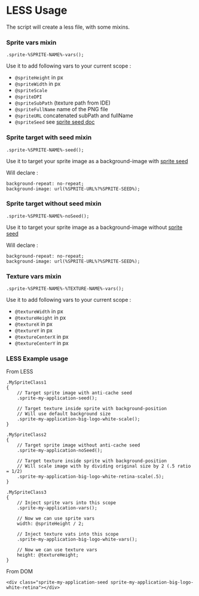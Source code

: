 # LESS Usage

The script will create a less file, with some mixins.


### Sprite vars mixin

```
.sprite-%SPRITE-NAME%-vars();
```

Use it to add following vars to your current scope :

- `@spriteHeight` in px
- `@spriteWidth` in px
- `@spriteScale`
- `@spriteDPI`
- `@spriteSubPath` (texture path from IDE)
- `@spriteFullName` name of the PNG file
- `@spriteURL` concatenated subPath and fullName
- `@spriteSeed` see [sprite seed doc](https://github.com/la-haute-societe/texture-packer-solid-exporter/blob/master/sprite-seed.md)



### Sprite target with seed mixin

```
.sprite-%SPRITE-NAME%-seed();
```

Use it to target your sprite image as a background-image with [sprite seed](https://github.com/la-haute-societe/texture-packer-solid-exporter/blob/master/sprite-seed.md)

Will declare :
```
background-repeat: no-repeat;
background-image: url(%SPRITE-URL%?%SPRITE-SEED%);
```



### Sprite target without seed mixin

```
.sprite-%SPRITE-NAME%-noSeed();
```

Use it to target your sprite image as a background-image without [sprite seed](https://github.com/la-haute-societe/texture-packer-solid-exporter/blob/master/sprite-seed.md)

Will declare :
```
background-repeat: no-repeat;
background-image: url(%SPRITE-URL%?%SPRITE-SEED%);
```



### Texture vars mixin

```
.sprite-%SPRITE-NAME%-%TEXTURE-NAME%-vars();
```

Use it to add following vars to your current scope :

- `@textureWidth` in px
- `@textureHeight` in px
- `@textureX` in px
- `@textureY` in px
- `@textureCenterX` in px
- `@textureCenterY` in px



### LESS Example usage

From LESS

```
.MySpriteClass1
{
    // Target sprite image with anti-cache seed
    .sprite-my-application-seed();

    // Target texture inside sprite with background-position
    // Will use default background size
    .sprite-my-application-big-logo-white-scale();
}

.MySpriteClass2
{
    // Target sprite image without anti-cache seed
    .sprite-my-application-noSeed();

    // Target texture inside sprite with background-position
    // Will scale image with by dividing original size by 2 (.5 ratio = 1/2)
    .sprite-my-application-big-logo-white-retina-scale(.5);
}

.MySpriteClass3
{
    // Inject sprite vars into this scope
    .sprite-my-application-vars();

    // Now we can use sprite vars
    width: @spriteHeight / 2;

    // Inject texture vats into this scope
    .sprite-my-application-big-logo-white-vars();

    // Now we can use texture vars
    height: @textureHeight;
}
```

From DOM

```
<div class="sprite-my-application-seed sprite-my-application-big-logo-white-retina"></div>
```